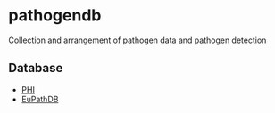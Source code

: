 # pathogendb
Collection and arrangement of pathogen data and pathogen detection

Database
-----------
* [PHI](http://www.phi-base.org/index.jsp)
* [EuPathDB](http://ccb.jhu.edu/data/eupathDB/)
